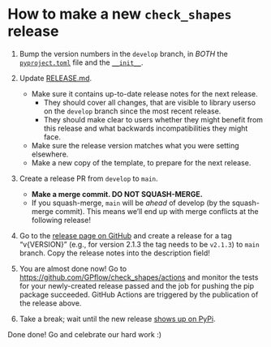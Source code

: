 # How to make a new `check_shapes` release

1. Bump the version numbers in the `develop` branch, in *BOTH* the
   [`pyproject.toml`](https://github.com/GPflow/check_shapes/blob/develop/pyproject.toml) file
   and the
   [`__init__`](https://github.com/GPflow/check_shapes/blob/develop/check_shapes/__init__.py).

2. Update [RELEASE.md](https://github.com/GPflow/check_shapes/blob/develop/RELEASE.md).
   - Make sure it contains up-to-date release notes for the next release.
     * They should cover all changes, that are visible to library userso on the `develop` branch
       since the most recent release.
     * They should make clear to users whether they might benefit from this release and what
       backwards incompatibilities they might face.
   - Make sure the release version matches what you were setting elsewhere.
   - Make a new copy of the template, to prepare for the next release.

3. Create a release PR from `develop` to `main`.
   - **Make a merge commit. DO NOT SQUASH-MERGE.**
   - If you squash-merge, `main` will be *ahead* of develop (by the squash-merge commit). This
     means we’ll end up with merge conflicts at the following release!

4. Go to the [release page on GitHub](https://github.com/GPflow/check_shapes/releases/new) and
   create a release for a tag “v{VERSION}” (e.g., for version 2.1.3 the tag needs to be `v2.1.3`) to
   `main` branch. Copy the release notes into the description field!

5. You are almost done now! Go to https://github.com/GPflow/check_shapes/actions and monitor the
   tests for your newly-created release passed and the job for pushing the pip package succeeded.
   GitHub Actions are triggered by the publication of the release above.

6. Take a break; wait until the new release
   [shows up on PyPi](https://pypi.org/project/check_shapes/#history).


Done done! Go and celebrate our hard work :)
